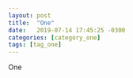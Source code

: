```yaml
---
layout: post
title:  "One"
date:   2019-07-14 17:45:25 -0300
categories: [category_one]
tags: [tag_one]
---
```


One
